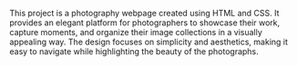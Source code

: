 This project is a photography webpage created using HTML and CSS. It provides an elegant platform for photographers to showcase their work, capture moments, and organize their image collections in a visually appealing way. The design focuses on simplicity and aesthetics, making it easy to navigate while highlighting the beauty of the photographs.
